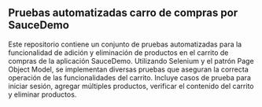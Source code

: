 ## Pruebas automatizadas carro de compras por SauceDemo

Este repositorio contiene un conjunto de pruebas automatizadas para la funcionalidad de adición y eliminación de productos en el carrito de compras de la aplicación SauceDemo. Utilizando Selenium y el patrón Page Object Model, 
se implementan diversas pruebas que aseguran la correcta operación de las funcionalidades del carrito. Incluye casos de prueba para iniciar sesión, agregar múltiples productos, verificar el contenido del carrito y eliminar productos.
